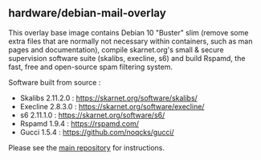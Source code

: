 ## hardware/debian-mail-overlay

This overlay base image contains Debian 10 "Buster" slim (remove some extra files that are normally not necessary within containers, such as man pages and documentation), compile skarnet.org's small & secure supervision software suite (skalibs, execline, s6) and build Rspamd, the fast, free and open-source spam filtering system.

Software built from source :

* Skalibs 2.11.2.0 : https://skarnet.org/software/skalibs/
* Execline 2.8.3.0 : https://skarnet.org/software/execline/
* s6 2.11.1.0 : https://skarnet.org/software/s6/
* Rspamd 1.9.4 : https://rspamd.com/
* Gucci 1.5.4 : https://github.com/noqcks/gucci/

Please see the [main repository](https://github.com/seth0r/mailserver) for instructions.
